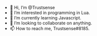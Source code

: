 - 👋 Hi, I’m @Trustsense
- 👀 I’m interested in programming in Lua.
- 🌱 I’m currently learning Javascript.
- 💞️ I’m looking to collaborate on anything.
- 📫 How to reach me, Trustsense#8185.
